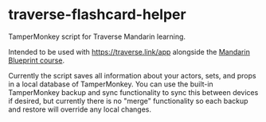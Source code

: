 # traverse-flashcard-helper

TamperMonkey script for Traverse Mandarin learning.

Intended to be used with https://traverse.link/app alongside the [Mandarin Blueprint course](https://www.mandarinblueprint.com/). 

Currently the script saves all information about your actors, sets, and props in a local database of TamperMonkey. You can use the built-in TamperMonkey backup and sync functionality to sync this between devices if desired, but currently there is no "merge" functionality so each backup and restore will override any local changes.
